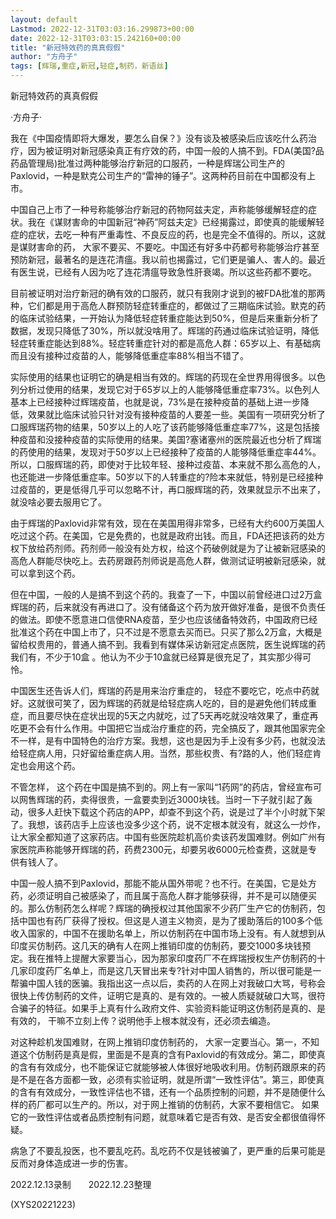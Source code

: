 ```yaml
---
layout: default
Lastmod: 2022-12-31T03:03:16.299873+00:00
date: 2022-12-31T03:03:15.242160+00:00
title: "新冠特效药的真真假假"
author: "方舟子"
tags: [辉瑞,重症,新冠,轻症,制药，新语丝]
---
```


新冠特效药的真真假假

·方舟子·

我在《中国疫情即将大爆发，要怎么自保？》没有谈及被感染后应该吃什么药治疗，因为被证明对新冠感染真正有疗效的药，中国一般的人搞不到。FDA(美国?品药品管理局)批准过两种能够治疗新冠的口服药，一种是辉瑞公司生产的Paxlovid，一种是默克公司生产的“雷神的锤子”。这两种药目前在中国都没有上市。

中国自己上市了一种号称能够治疗新冠的药物阿兹夫定，声称能够缓解轻症的症状。我在《谋财害命的中国新冠“神药”阿兹夫定》已经揭露过，即使真的能缓解轻症的症状，去吃一种有严重毒性、不良反应的药，也是完全不值得的。所以，这就是谋财害命的药， 大家不要买、不要吃。中国还有好多中药都号称能够治疗甚至预防新冠，最著名的是连花清瘟。我以前也揭露过，它们更是骗人、害人的。最近有医生说，已经有人因为吃了连花清瘟导致急性肝衰竭。所以这些药都不要吃。

目前被证明对治疗新冠的确有效的口服药，就只有我刚才说到的被FDA批准的那两种，它们都是用于高危人群预防轻症转重症的，都做过了三期临床试验。默克的药的临床试验结果，一开始认为降低轻症转重症能达到50%，但是后来重新分析了数据，发现只降低了30%，所以就没啥用了。辉瑞的药通过临床试验证明，降低轻症转重症能达到88%。轻症转重症针对的都是高危人群：65岁以上、有基础病而且没有接种过疫苗的人，能够降低重症率88%相当不错了。

实际使用的结果也证明它的确是相当有效的。辉瑞的药现在全世界用得很多。以色列分析过使用的结果，发现它对于65岁以上的人能够降低重症率73%。以色列人基本上已经接种过辉瑞疫苗，也就是说，73%是在接种疫苗的基础上进一步降低，效果就比临床试验只针对没有接种疫苗的人要差一些。美国有一项研究分析了口服辉瑞药物的结果，50岁以上的人吃了该药能够降低重症率77%，这是包括接种疫苗和没接种疫苗的实际使用的结果。美国?塞诸塞州的医院最近也分析了辉瑞的药使用的结果，发现对于50岁以上已经接种了疫苗的人能够降低重症率44%。所以，口服辉瑞的药，即使对于比较年轻、接种过疫苗、本来就不那么高危的人，也还能进一步降低重症率。50岁以下的人转重症的?险本来就低，特别是已经接种过疫苗的，更是低得几乎可以忽略不计，再口服辉瑞的药，效果就显示不出来了，就没啥必要去服用它了。

由于辉瑞的Paxlovid非常有效，现在在美国用得非常多，已经有大约600万美国人吃过这个药。在美国，它是免费的，也就是政府出钱。而且，FDA还把该药的处方权下放给药剂师。药剂师一般没有处方权，给这个药破例就是为了让被新冠感染的高危人群能尽快吃上。去药房跟药剂师说是高危人群，做测试证明被新冠感染，就可以拿到这个药。

但在中国，一般的人是搞不到这个药的。我查了一下，中国以前曾经进口过2万盒辉瑞的药，后来就没有再进口了。没有储备这个药为放开做好准备，是很不负责任的做法。即使不愿意进口信使RNA疫苗，至少也应该储备特效药，中国政府已经批准这个药在中国上市了，只不过是不愿意去买而已。只买了那么2万盒，大概是留给权贵用的，普通人搞不到。我看到有媒体采访新冠定点医院，医生说辉瑞的药我们有，不少于10盒 。他认为不少于10盒就已经算是很充足了，其实那少得可怜。

中国医生还告诉人们，辉瑞的药是用来治疗重症的， 轻症不要吃它，吃点中药就好。这就很可笑了，因为辉瑞的药就是给轻症病人吃的，目的是避免他们转成重症，而且要尽快在症状出现的5天之内就吃，过了5天再吃就没啥效果了，重症再吃更不会有什么作用。中国把它当成治疗重症的药，完全搞反了，跟其他国家完全不一样，是有中国特色的治疗方案。我想，这也是因为手上没有多少药，也就没法给轻症病人用，只好留给重症病人用。当然，那些权贵、有?路的人，他们轻症肯定也会用这个药。

不管怎样， 这个药在中国是搞不到的。网上有一家叫“1药网”的药店，曾经宣布可以网售辉瑞的药，卖得很贵，一盒要卖到近3000块钱。当时一下子就引起了轰动，很多人赶快下载这个药店的APP，却查不到这个药，说是过了半个小时就下架了。我想，该药店手上应该也没多少这个药，说不定根本就没有，就这么一炒作，让大家全都知道了这家药店。中国有些医院趁机高价卖该药发国难财。例如广州有家医院声称能够开辉瑞的药，药费2300元，却要另收6000元检查费，这就是专供有钱人了。

中国一般人搞不到Paxlovid，那能不能从国外带呢？也不行。在美国，它是处方药，必须证明自己被感染了，而且属于高危人群才能够获得，并不是可以随便买的。那么仿制药怎么样呢？辉瑞的确授权过其他国家不少药厂生产它的仿制药，包括中国也有药厂获得了授权。但这是人道主义物资，是为了援助落后的100多个低收入国家的，中国不在援助名单上，所以仿制药在中国市场上没有。有人就想到从印度买仿制药。这几天的确有人在网上推销印度的仿制药，要交1000多块钱预定。我在推特上提醒大家要当心，因为那家印度药厂不在辉瑞授权生产仿制药的十几家印度药厂名单上，而是这几天冒出来专?针对中国人销售的，所以很可能是一帮骗中国人钱的医骗。我指出这一点以后，卖药的人在网上对我破口大骂，号称会很快上传仿制药的文件，证明它是真的、是有效的。一被人质疑就破口大骂，很符合骗子的特征。如果手上真有什么政府文件、实验资料能证明这仿制药是真的、是有效的， 干嘛不立刻上传？说明他手上根本就没有，还必须去编造。

对这种趁机发国难财，在网上推销印度仿制药的， 大家一定要当心。第一，不知道这个仿制药是真是假，里面是不是真的含有Paxlovid的有效成分。第二，即使真的含有有效成分，也不能保证它就能够被人体很好地吸收利用。仿制药跟原来的药是不是在各方面都一致，必须有实验证明，就是所谓“一致性评估”。第三，即使真的含有有效成分，一致性评估也不错，还有一个品质控制的问题，并不是随便什么样的药厂都可以生产的。所以，对于网上推销的仿制药，大家不要相信它。 如果它的一致性评估或者品质控制有问题，就意味着它是否有效、是否安全都很值得怀疑。

病急了不要乱投医，也不要乱吃药。乱吃药不仅是钱被骗了，更严重的后果可能是反而对身体造成进一步的伤害。

2022.12.13录制　　2022.12.23整理

(XYS20221223)

